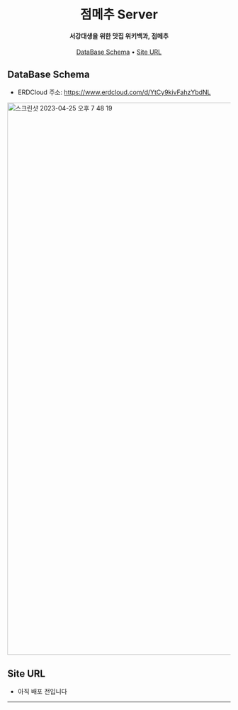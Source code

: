 
<h1 align="center">
  점메추 Server
  <br>
</h1>

<h4 align="center">서강대생을 위한 맛집 위키백과, 점메추</h4>

<p align="center">
  <a href="#key-features">DataBase Schema</a> •
  <a href="#how-to-use">Site URL</a>
</p>

## DataBase Schema

* ERDCloud 주소: 
https://www.erdcloud.com/d/YtCy9kivFahzYbdNL
<img width="1247" alt="스크린샷 2023-04-25 오후 7 48 19" src="https://user-images.githubusercontent.com/101439796/234258412-be18a115-4f89-4464-8201-70d003f6021c.png">

## Site URL
* 아직 배포 전입니다


---
